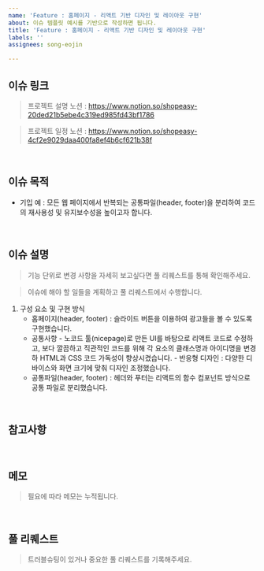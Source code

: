 ```yaml
---
name: 'Feature : 홈페이지 - 리액트 기반 디자인 및 레이아웃 구현'
about: 이슈 템플릿 예시를 기반으로 작성하면 됩니다.
title: 'Feature : 홈페이지 - 리액트 기반 디자인 및 레이아웃 구현'
labels: ''
assignees: song-eojin

---
```


## 이슈 링크
> 프로젝트 설명 노션 : https://www.notion.so/shopeasy-20ded21b5ebe4c319ed985fd43bf1786

> 프로젝트 일정 노션 : https://www.notion.so/shopeasy-4cf2e9029daa400fa8ef4b6cf621b38f

<br>

## 이슈 목적
- 기입 예 : 모든 웹 페이지에서 반복되는 공통파일(header, footer)을 분리하여 코드의 재사용성 및 유지보수성을 높이고자 합니다.

<br>

## 이슈 설명

> 기능 단위로 변경 사항을 자세히 보고싶다면 
> 풀 리퀘스트를 통해 확인해주세요. 

> 이슈에 해야 할 일들을 계획하고 풀 리퀘스트에서 수행합니다.

<!-- 아래의 예시를 기반으로 작성해보세요. -->
1. 구성 요소 및 구현 방식
   - 홈페이지(header, footer) :  슬라이드 버튼을 이용하여 광고들을 볼 수 있도록 구현했습니다.
   - 공통사항
            - 노코드 툴(nicepage)로 만든 UI를 바탕으로 리액트 코드로 수정하고, 보다 깔끔하고 직관적인 코드를 위해 각 요소의 클래스명과 아이디명을 변경하 HTML과 CSS 코드 가독성이 향상시켰습니다.
             - 반응형 디자인 : 다양한 디바이스와 화면 크기에 맞춰 디자인 조정했습니다.
   - 공통파일(header, footer) : 헤더와 푸터는 리액트의 함수 컴포넌트 방식으로 공통 파일로 분리했습니다.

<br>

## 참고사항 
<!-- 참고할 사항이 없다면 항목 삭제 -->

<br>

## 메모
> 필요에 따라 메모는 누적됩니다.

<!-- 메모할 사항이 없다면 항목 삭제 -->

<br>

## 풀 리퀘스트
> 트러블슈팅이 있거나 중요한 풀 리퀘스트를 기록해주세요.
<!--기입 예: #66-->

